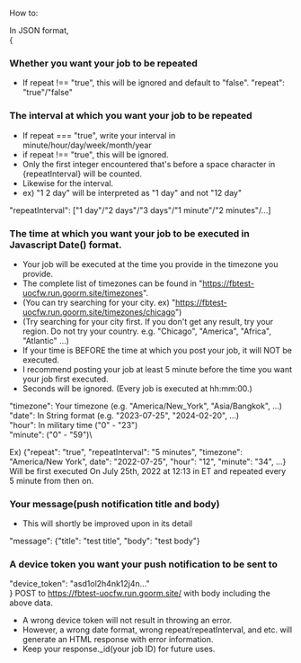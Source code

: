 How to:

In JSON format, \
{
  ### Whether you want your job to be repeated
  * If repeat !== "true", this will be ignored and default to "false".
  "repeat": "true"/"false"
  
  ### The interval at which you want your job to be repeated
  * If repeat === "true", write your interval in minute/hour/day/week/month/year
  * if repeat !== "true", this will be ignored.
  * Only the first integer encountered that's before a space character in {repeatInterval} will be counted.
  * Likewise for the interval.
  * ex) "1 2 day" will be interpreted as "1 day" and not "12 day"
  
  "repeatInterval": ["1 day"/"2 days"/"3 days"/"1 minute"/"2 minutes"/...]
  
  ### The time at which you want your job to be executed in Javascript Date() format.
  * Your job will be executed at the time you provide in the timezone you provide.
  * The complete list of timezones can be found in "https://fbtest-uocfw.run.goorm.site/timezones".
  * (You can try searching for your city. ex) "https://fbtest-uocfw.run.goorm.site/timezones/chicago")
  * (Try searching for your city first. If you don't get any result, try your region. Do not try your country. e.g. "Chicago", "America", "Africa", "Atlantic" ...)
  * If your time is BEFORE the time at which you post your job, it will NOT be executed.
  * I recommend posting your job at least 5 minute before the time you want your job first executed.
  * Seconds will be ignored. (Every job is executed at hh:mm:00.)
  
  "timezone": Your timezone (e.g. "America/New_York", "Asia/Bangkok", ...)\
  "date": In String format (e.g. "2023-07-25", "2024-02-20", ...)\
  "hour": In military time ("0" - "23")\
  "minute": ("0" - "59")\

  
  Ex) {"repeat": "true", "repeatInterval": "5 minutes", "timezone": "America/New York", date": "2022-07-25", "hour": "12", "minute": "34", ...}
  Will be first executed On July 25th, 2022 at 12:13 in ET and repeated every 5 minute from then on.
  
  ### Your message(push notification title and body)
  
  * This will shortly be improved upon in its detail
  
  "message": {"title": "test title", "body": "test body"}
  
  ### A device token you want your push notification to be sent to
  "device_token": "asd1ol2h4nk12j4n..."\
  }
  POST to https://fbtest-uocfw.run.goorm.site/ with body including the above data.
  
  * A wrong device token will not result in throwing an error.
  * However, a wrong date format, wrong repeat/repeatInterval, and etc. will generate an HTML response with error information.
  * Keep your response._id(your job ID) for future uses.
